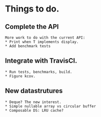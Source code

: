 # Things to do.
## Complete the API
    More work to do with the current API:
    * Print when T implements display.
    * Add benchmark tests
## Integrate with TravisCI.
    * Run tests, benchmarks, build.
    * Figure kcov.
## New datastrutures
    * Deque? The new interest.
    * Simple nullable array vs circular buffer
    * Composable DS: LRU cache?
